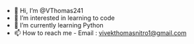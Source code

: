 - 👋 Hi, I’m @VThomas241
- 👀 I’m interested in learning to code
- 🌱 I’m currently learning Python
- 📫 How to reach me  - Email : vivekthomasnitro1@gmail.com

<!---
VThomas241/VThomas241 is a ✨ special ✨ repository because its `README.md` (this file) appears on your GitHub profile.
You can click the Preview link to take a look at your changes.
--->
